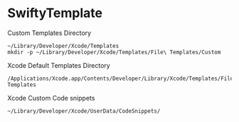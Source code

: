 # SwiftyTemplate

Custom Templates Directory
```
~/Library/Developer/Xcode/Templates
mkdir -p ~/Library/Developer/Xcode/Templates/File\ Templates/Custom
```
Xcode Default Templates Directory
```
/Applications/Xcode.app/Contents/Developer/Library/Xcode/Templates/File Templates
```
Xcode Custom Code snippets
```
~/Library/Developer/Xcode/UserData/CodeSnippets/ 
```

